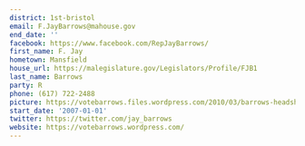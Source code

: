 ```yaml
---
district: 1st-bristol
email: F.JayBarrows@mahouse.gov
end_date: ''
facebook: https://www.facebook.com/RepJayBarrows/
first_name: F. Jay
hometown: Mansfield
house_url: https://malegislature.gov/Legislators/Profile/FJB1
last_name: Barrows
party: R
phone: (617) 722-2488
picture: https://votebarrows.files.wordpress.com/2010/03/barrows-headshot.jpg
start_date: '2007-01-01'
twitter: https://twitter.com/jay_barrows
website: https://votebarrows.wordpress.com/
---
```

